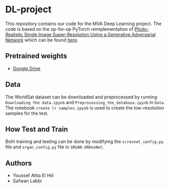 # DL-project
This repository contains our code for the MVA Deep Learning project.
The code is based on the op-for-op PyTorch reimplementation of [Photo-Realistic Single Image Super-Resolution Using a Generative Adversarial Network](https://arxiv.org/abs/1609.04802v5) which can be found [here](https://github.com/Lornatang/SRGAN-PyTorch#how-test-and-train).

## Pretrained weights
- [Google Drive](https://drive.google.com/drive/folders/17ju2HN7Y6pyPK2CC_AqnAfTOe9_3hCQ8?usp=sharing)

## Data

The WorldSat dataset can be downloaded and preprocessed by running `Downloading the data.ipynb` and `Preprocessing_the_database.ipynb` in `Data`. 
The notebook `create lr samples.ipynb` is used to create the low-resolution samples for the test.


## How Test and Train

Both training and testing can be done by modifying the `srresnet_config.py` file and `srgan_config.py` file in `SRGAN-SRResNet`. 

## Authors
- Youssef Attia El Hili
- Safwan Labbi
